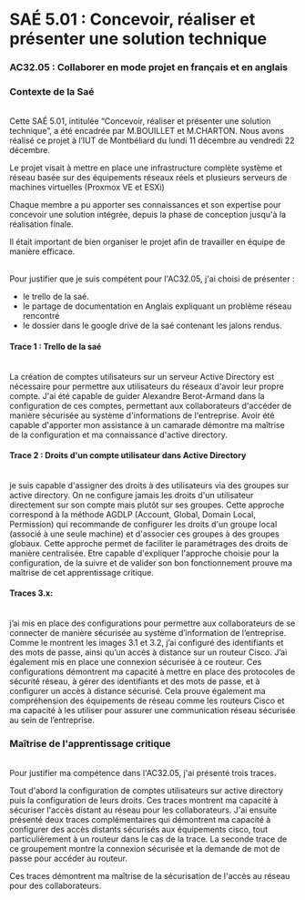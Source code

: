 # SAÉ 5.01 : Concevoir, réaliser et présenter une solution technique
### AC32.05 : Collaborer en mode projet en français et en anglais
### Contexte de la Saé
<br/>
Cette SAÉ 5.01, intitulée “Concevoir, réaliser et présenter une solution technique”, a été encadrée par M.BOUILLET et M.CHARTON. Nous avons réalisé ce projet à l’IUT de Montbéliard du lundi 11 décembre au vendredi 22 décembre.

Le projet visait à mettre en place une infrastructure complète système et réseau basée sur des équipements réseaux réels et plusieurs serveurs de machines virtuelles (Proxmox VE et ESXi)

Chaque membre a pu apporter ses connaissances et son expertise pour concevoir une solution intégrée, depuis la phase de conception jusqu'à la réalisation finale.

Il était important de bien organiser le projet afin de travailler en équipe de manière efficace.

<br/>Pour justifier que je suis compétent pour l'AC32.05, j'ai choisi de présenter :
- le trello de la saé.
- le partage de documentation en Anglais expliquant un problème réseau rencontré
- le dossier dans le google drive de la saé contenant les jalons rendus.

#### Trace 1 : Trello de la saé
<br/>
La création de comptes utilisateurs sur un serveur Active Directory est nécessaire pour permettre aux utilisateurs du réseaux d'avoir leur propre compte.
J'ai été capable de guider Alexandre Berot-Armand dans la configuration de ces comptes, permettant aux collaborateurs d'accéder de manière sécurisée au système d'informations de l'entreprise.
Avoir été capable d'apporter mon assistance à un camarade démontre ma maîtrise de la configuration et ma connaissance d'active directory.
<br/>

#### Trace 2 : Droits d'un compte utilisateur dans Active Directory 
<br/>
je suis capable d'assigner des droits à des utilisateurs via des groupes sur active directory.
On ne configure jamais les droits d'un utilisateur directement sur son compte mais plutôt sur ses groupes.
Cette approche correspond à la méthode AGDLP (Account, Global, Domain Local, Permission) qui recommande de configurer les droits d'un groupe local (associé à une seule machine) et d'associer ces groupes à des groupes globaux.
Cette approche permet de faciliter le paramétrages des droits de manière centralisée. 
Etre capable d'expliquer l'approche choisie pour la configuration, de la suivre et de valider son bon fonctionnement prouve ma maîtrise de cet apprentissage critique.
<br/>

#### Traces 3.x:
<br/>
j’ai mis en place des configurations pour permettre aux collaborateurs de se connecter de manière sécurisée au système d’information de l’entreprise.
Comme le montrent les images 3.1 et 3.2, j’ai configuré des identifiants et des mots de passe, ainsi qu’un accès à distance sur un routeur Cisco.
J’ai également mis en place une connexion sécurisée à ce routeur. 
Ces configurations démontrent ma capacité à mettre en place des protocoles de sécurité réseau, à gérer des identifiants et des mots de passe, et à configurer un accès à distance sécurisé. 
Cela prouve également ma compréhension des équipements de réseau comme les routeurs Cisco et ma capacité à les utiliser pour assurer une communication réseau sécurisée au sein de l’entreprise.
<br/>

### Maîtrise de l'apprentissage critique
<br/>
Pour justifier ma compétence dans l'AC32.05, j'ai présenté trois traces.

Tout d'abord la configuration de comptes utilisateurs sur active directory puis la configuration de leurs droits. Ces traces montrent ma capacité à sécuriser l'accès distant au réseau pour les collaborateurs.
J'ai ensuite présenté deux traces complémentaires qui démontrent ma capacité à configurer des accès distants sécurisés aux équipements cisco, tout particulièrement à un routeur dans le cas de la trace.
La seconde trace de ce groupement montre la connexion sécurisée et la demande de mot de passe pour accéder au routeur.

Ces traces démontrent ma maîtrise de la sécurisation de l'accès au réseau pour des collaborateurs.

